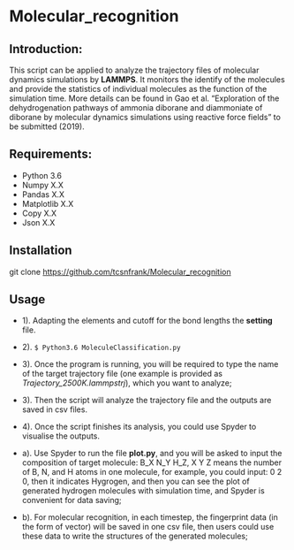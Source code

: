 # Molecular_recognition

## Introduction:

This script can be applied to analyze the trajectory files of molecular dynamics simulations by **LAMMPS**. It monitors the identify of the molecules and provide the statistics of individual molecules as the function of the simulation time. More details can be found in Gao et al. “Exploration of the dehydrogenation pathways of ammonia diborane and diammoniate of diborane by molecular dynamics simulations using reactive force fields” to be submitted (2019).


## Requirements:

-	Python 3.6
-	Numpy X.X
-	Pandas X.X
-	Matplotlib X.X
-	Copy X.X
-	Json X.X

## Installation

git clone https://github.com/tcsnfrank/Molecular_recognition

## Usage 

- 1). Adapting the elements and cutoff for the bond lengths the **setting** file.

- 2). ``` $ Python3.6 MoleculeClassification.py ```

- 3). Once the program is running, you will be required to type the name of the target trajectory file (one example is provided as *Trajectory_2500K.lammpstrj*), which you want to analyze;

- 3). Then the script will analyze the trajectory file and the outputs are saved in csv files.

- 4). Once the script finishes its analysis, you could use Spyder to visualise the outputs.

- a). Use Spyder to run the file **plot.py**, and you will be asked to input the composition of target molecule: B_X N_Y H_Z, X Y Z means the number of B, N, and H atoms in one molecule, for example, you could input: 0 2 0, then it indicates Hygrogen, and then you can see the plot of generated hydrogen molecules with simulation time, and Spyder is convenient for data saving;

- b). For molecular recognition, in each timestep, the fingerprint data (in the form of vector) will be saved in one csv file, then users could use these data to write the structures of the generated molecules;
